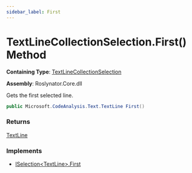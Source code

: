 ```yaml
---
sidebar_label: First
---
```


# TextLineCollectionSelection\.First\(\) Method

**Containing Type**: [TextLineCollectionSelection](../index.md)

**Assembly**: Roslynator\.Core\.dll

  
Gets the first selected line\.

```csharp
public Microsoft.CodeAnalysis.Text.TextLine First()
```

### Returns

[TextLine](https://docs.microsoft.com/en-us/dotnet/api/microsoft.codeanalysis.text.textline)

### Implements

* [ISelection&lt;TextLine&gt;.First](../../../ISelection-1/First/index.md)
